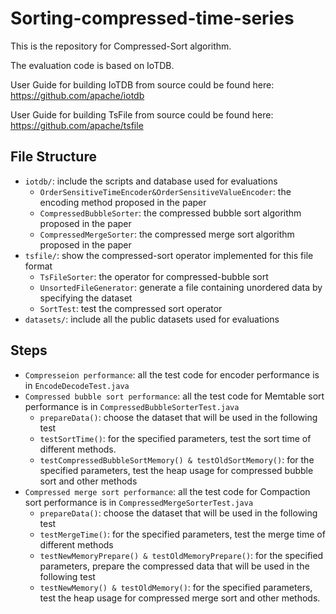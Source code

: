 # Sorting-compressed-time-series

This is the repository for Compressed-Sort algorithm. 

The evaluation code is based on IoTDB.

User Guide for building IoTDB from source could be found here: https://github.com/apache/iotdb

User Guide for building TsFile from source could be found here: https://github.com/apache/tsfile

## File Structure
+ `iotdb/`: include the scripts and database used for evaluations
    + `OrderSensitiveTimeEncoder&OrderSensitiveValueEncoder`: the encoding method proposed in the paper
    + `CompressedBubbleSorter`: the compressed bubble sort algorithm proposed in the paper
    + `CompressedMergeSorter`: the compressed merge sort algorithm proposed in the paper
+ `tsfile/`: show the compressed-sort operator implemented for this file format
    + `TsFileSorter`: the operator for compressed-bubble sort
    + `UnsortedFileGenerator`: generate a file containing unordered data by specifying the dataset
    + `SortTest`: test the compressed sort operator
+ `datasets/`: include all the public datasets used for evaluations


## Steps

+ `Compresseion performance`: all the test code for encoder performance is in `EncodeDecodeTest.java`
+ `Compressed bubble sort performance`: all the test code for Memtable sort performance is in `CompressedBubbleSorterTest.java`
    + `prepareData()`: choose the dataset that will be used in the following test
    + `testSortTime()`: for the specified parameters, test the sort time of different methods.
    + `testCompressedBubbleSortMemory() & testOldSortMemory()`: for the specified parameters, test the heap usage for compressed bubble sort and other methods
+ `Compressed merge sort performance`: all the test code for Compaction sort performance is in `CompressedMergeSorterTest.java`
    + `prepareData()`: choose the dataset that will be used in the following test
    + `testMergeTime()`: for the specified parameters, test the merge time of different methods
    + `testNewMemoryPrepare() & testOldMemoryPrepare()`: for the specified parameters, prepare the compressed data that will be used in the following test
    + `testNewMemory() & testOldMemory()`: for the specified parameters, test the heap usage for compressed merge sort and other methods.